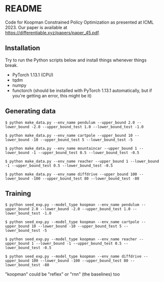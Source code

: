 # README

Code for Koopman Constrained Policy Optimization as presented at ICML 2023. Our paper is available at https://differentiable.xyz/papers/paper_45.pdf.

## Installation
Try to run the Python scripts below and install things whenever things break.
- PyTorch 1.13.1 (CPU)
- tqdm
- numpy
- functorch (should be installed with PyTorch 1.13.1 automatically, but if you're getting an error, this might be it)

## Generating data
`$ python make_data.py --env_name pendulum --upper_bound 2.0 --lower_bound -2.0 --upper_bound_test 1.0 --lower_bound_test -1.0`

`$ python make_data.py --env_name cartpole --upper_bound 10 --lower_bound -10 --upper_bound_test 5 --lower_bound_test -5`

`$ python make_data.py --env_name mountaincar --upper_bound 1 --lower_bound -1 --upper_bound_test 0.5 --lower_bound_test -0.5`

`$ python make_data.py --env_name reacher --upper_bound 1 --lower_bound -1 --upper_bound_test 0.5 --lower_bound_test -0.5`

`$ python make_data.py --env_name diffdrive --upper_bound 100 --lower_bound -100 --upper_bound_test 80 --lower_bound_test -80`

## Training
`$ python seed_exp.py --model_type koopman --env_name pendulum --upper_bound 2.0 --lower_bound -2.0 --upper_bound_test 1.0 --lower_bound_test -1.0`

`$ python seed_exp.py --model_type koopman --env_name cartpole --upper_bound 10 --lower_bound -10 --upper_bound_test 5 --lower_bound_test -5`

`$ python seed_exp.py --model_type koopman --env_name reacher --upper_bound 1 --lower_bound -1 --upper_bound_test 0.5 --lower_bound_test -0.5`

`$ python seed_exp.py --model_type koopman --env_name diffdrive --upper_bound 100 --lower_bound -100 --upper_bound_test 80 --lower_bound_test -80`

"koopman" could be "reflex" or "rnn" (the baselines) too
